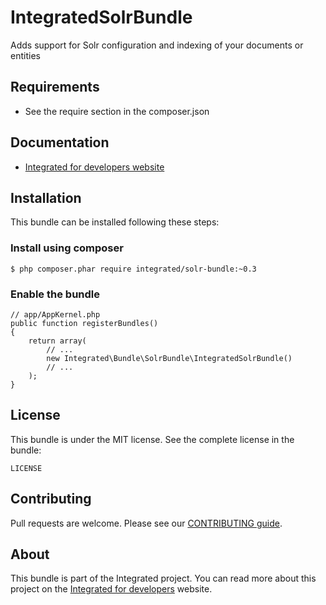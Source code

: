 # IntegratedSolrBundle #
Adds support for Solr configuration and indexing of your documents or entities

## Requirements ##
* See the require section in the composer.json

## Documentation ##
* [Integrated for developers website](http://www.integratedfordevelopers.com "Integrated for developers website")

## Installation ##
This bundle can be installed following these steps:

### Install using composer ###

    $ php composer.phar require integrated/solr-bundle:~0.3

### Enable the bundle ###

    // app/AppKernel.php
    public function registerBundles()
    {
        return array(
            // ...
            new Integrated\Bundle\SolrBundle\IntegratedSolrBundle()
            // ...
        );
    }

## License ##
This bundle is under the MIT license. See the complete license in the bundle:

    LICENSE

## Contributing ##
Pull requests are welcome. Please see our [CONTRIBUTING guide](http://www.integratedfordevelopers.com/contributing "CONTRIBUTING guide").

## About ##
This bundle is part of the Integrated project. You can read more about this project on the
[Integrated for developers](http://www.integratedfordevelopers.com/ "Integrated for developers") website.